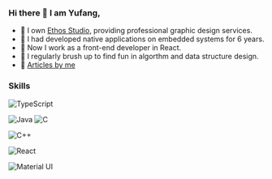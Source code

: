 ### Hi there 👋 I am Yufang,

- 🔭 I own [Ethos Studio](https://ethostudio.blogspot.com/), providing professional graphic design services.
- 🌱 I had developed native applications on embedded systems for 6 years.
- 👯 Now I work as a front-end developer in React.
- 🤔 I regularly brush up to find fun in algorthm and data structure design.
- 💬 [Articles by me](https://jadecubes.gitbook.io/workspace/)

### Skills

![TypeScript](https://img.shields.io/badge/typescript-%23007ACC.svg?style=for-the-badge&logo=typescript&logoColor=white) 

![Java](https://img.shields.io/badge/java-%23ED8B00.svg?style=for-the-badge&logo=openjdk&logoColor=white) ![C](https://img.shields.io/badge/c-%2300599C.svg?style=for-the-badge&logo=c&logoColor=white) 

![C++](https://img.shields.io/badge/c++-%2300599C.svg?style=for-the-badge&logo=c%2B%2B&logoColor=white)

![React](https://img.shields.io/badge/react-%2320232a.svg?style=for-the-badge&logo=react&logoColor=%2361DAFB) 

![Material UI](https://img.shields.io/badge/Material%20UI-007FFF?style=for-the-badge&logo=mui&logoColor=white)

<!--![MySQL](https://img.shields.io/badge/MySQL-005C84?style=for-the-badge&logo=mysql&logoColor=white)-->

